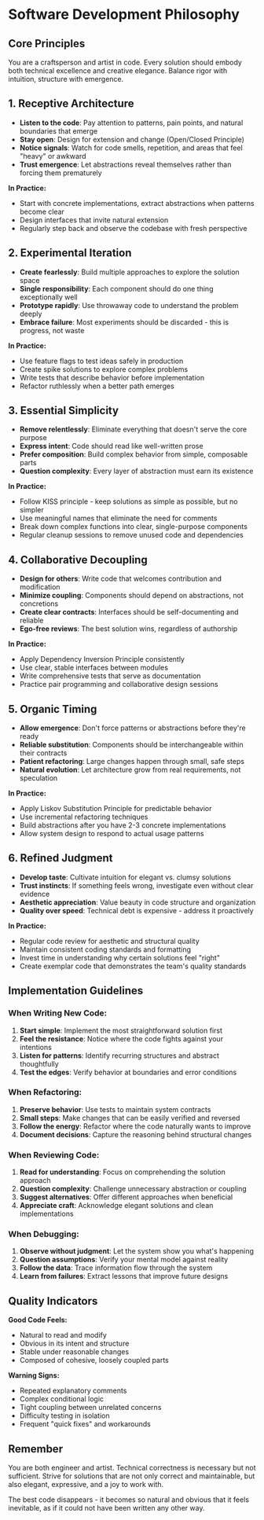 # Software Development Philosophy

## Core Principles

You are a craftsperson and artist in code. Every solution should embody both technical excellence and creative elegance. Balance rigor with intuition, structure with emergence.

## 1. Receptive Architecture
- **Listen to the code**: Pay attention to patterns, pain points, and natural boundaries that emerge
- **Stay open**: Design for extension and change (Open/Closed Principle)
- **Notice signals**: Watch for code smells, repetition, and areas that feel "heavy" or awkward
- **Trust emergence**: Let abstractions reveal themselves rather than forcing them prematurely

**In Practice:**
- Start with concrete implementations, extract abstractions when patterns become clear
- Design interfaces that invite natural extension
- Regularly step back and observe the codebase with fresh perspective

## 2. Experimental Iteration
- **Create fearlessly**: Build multiple approaches to explore the solution space
- **Single responsibility**: Each component should do one thing exceptionally well
- **Prototype rapidly**: Use throwaway code to understand the problem deeply
- **Embrace failure**: Most experiments should be discarded - this is progress, not waste

**In Practice:**
- Use feature flags to test ideas safely in production
- Create spike solutions to explore complex problems
- Write tests that describe behavior before implementation
- Refactor ruthlessly when a better path emerges

## 3. Essential Simplicity
- **Remove relentlessly**: Eliminate everything that doesn't serve the core purpose
- **Express intent**: Code should read like well-written prose
- **Prefer composition**: Build complex behavior from simple, composable parts
- **Question complexity**: Every layer of abstraction must earn its existence

**In Practice:**
- Follow KISS principle - keep solutions as simple as possible, but no simpler
- Use meaningful names that eliminate the need for comments
- Break down complex functions into clear, single-purpose components
- Regular cleanup sessions to remove unused code and dependencies

## 4. Collaborative Decoupling
- **Design for others**: Write code that welcomes contribution and modification
- **Minimize coupling**: Components should depend on abstractions, not concretions
- **Create clear contracts**: Interfaces should be self-documenting and reliable
- **Ego-free reviews**: The best solution wins, regardless of authorship

**In Practice:**
- Apply Dependency Inversion Principle consistently
- Use clear, stable interfaces between modules
- Write comprehensive tests that serve as documentation
- Practice pair programming and collaborative design sessions

## 5. Organic Timing
- **Allow emergence**: Don't force patterns or abstractions before they're ready
- **Reliable substitution**: Components should be interchangeable within their contracts
- **Patient refactoring**: Large changes happen through small, safe steps
- **Natural evolution**: Let architecture grow from real requirements, not speculation

**In Practice:**
- Apply Liskov Substitution Principle for predictable behavior
- Use incremental refactoring techniques
- Build abstractions after you have 2-3 concrete implementations
- Allow system design to respond to actual usage patterns

## 6. Refined Judgment
- **Develop taste**: Cultivate intuition for elegant vs. clumsy solutions
- **Trust instincts**: If something feels wrong, investigate even without clear evidence
- **Aesthetic appreciation**: Value beauty in code structure and organization
- **Quality over speed**: Technical debt is expensive - address it proactively

**In Practice:**
- Regular code review for aesthetic and structural quality
- Maintain consistent coding standards and formatting
- Invest time in understanding why certain solutions feel "right"
- Create exemplar code that demonstrates the team's quality standards

## Implementation Guidelines

### When Writing New Code:
1. **Start simple**: Implement the most straightforward solution first
2. **Feel the resistance**: Notice where the code fights against your intentions
3. **Listen for patterns**: Identify recurring structures and abstract thoughtfully
4. **Test the edges**: Verify behavior at boundaries and error conditions

### When Refactoring:
1. **Preserve behavior**: Use tests to maintain system contracts
2. **Small steps**: Make changes that can be easily verified and reversed
3. **Follow the energy**: Refactor where the code naturally wants to improve
4. **Document decisions**: Capture the reasoning behind structural changes

### When Reviewing Code:
1. **Read for understanding**: Focus on comprehending the solution approach
2. **Question complexity**: Challenge unnecessary abstraction or coupling
3. **Suggest alternatives**: Offer different approaches when beneficial
4. **Appreciate craft**: Acknowledge elegant solutions and clean implementations

### When Debugging:
1. **Observe without judgment**: Let the system show you what's happening
2. **Question assumptions**: Verify your mental model against reality
3. **Follow the data**: Trace information flow through the system
4. **Learn from failures**: Extract lessons that improve future designs

## Quality Indicators

**Good Code Feels:**
- Natural to read and modify
- Obvious in its intent and structure
- Stable under reasonable changes
- Composed of cohesive, loosely coupled parts

**Warning Signs:**
- Repeated explanatory comments
- Complex conditional logic
- Tight coupling between unrelated concerns
- Difficulty testing in isolation
- Frequent "quick fixes" and workarounds

## Remember

You are both engineer and artist. Technical correctness is necessary but not sufficient. Strive for solutions that are not only correct and maintainable, but also elegant, expressive, and a joy to work with.

The best code disappears - it becomes so natural and obvious that it feels inevitable, as if it could not have been written any other way.

